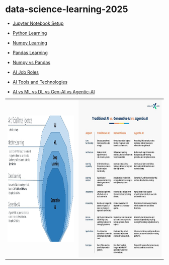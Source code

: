 # data-science-learning-2025


- [Jupyter Notebook Setup](./jupyter_README.md)

- [Python Learning](./python/python_README.md)

- [Numpy Learning](./numpy/numpy_README.md)
- [Pandas Learning](./pandas/README.md)
- [Numpy vs Pandas](./numpy_vs_pandas_README.md)

- [AI Job Roles ](./Artificial_Intelligence/README.md)
- [AI Tools and Technologies ](./Artificial_Intelligence/Tools_Technology_README.md)
- [AI vs ML vs DL vs Gen-AI vs Agentic-AI ](./Artificial_Intelligence/AI_vs_ML_vs_DL_vs_GenAI_vs_AgenticAI_README.md)


<table>
  <tr>
    <td><img src="./generative-ai-vs-machine-learning-1.png" width="400" height="400"></td>
    <td><img src="./AI_Conpare.jpg" width="500" height="500"></td>
  </tr>
</table>
